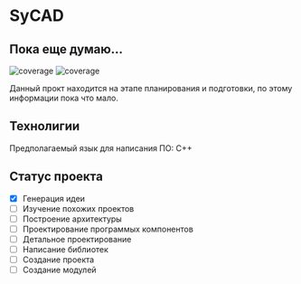 # SyCAD
Пока еще думаю...
---
![coverage](https://img.shields.io/badge/Начало_разработки-1.07.2022-blue) ![coverage](https://img.shields.io/badge/-Okolo%20IT-orange)

Данный прокт находится на этапе планирования и подготовки, по этому информации пока что мало.
## Технолигии
Предполагаемый язык для написания ПО: С++
## Статус проекта
- [x] Генерация идеи
- [ ] Изучение похожих проектов
- [ ] Построение архитектуры
- [ ] Проектирование программых компонентов
- [ ] Детальное проектирование
- [ ] Написание библиотек
- [ ] Создание проекта
- [ ] Создание модулей
